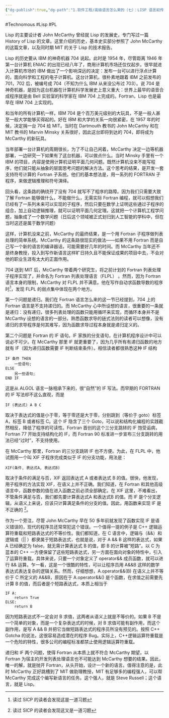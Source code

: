 ```yaml
---
{"dg-publish":true,"dg-path":"1.软件工程/高级语言怎么来的（七）：LISP 语言前传.md","permalink":"/1.软件工程/高级语言怎么来的（七）：LISP 语言前传/","created":"2023-10-09T09:54:33.000+08:00","updated":"2024-08-31T22:06:53.179+08:00"}
---
```


#Technomous #Lisp #PL 

Lisp 的主要设计者 John McCarthy 曾经就 Lisp 的发展史，专门写过一篇 History of Lisp 的文章。这里介绍的历史，基本史实部分参照了 John McCarthy 的这篇文章，以及同时期 MIT 的关于 Lisp 的技术报告。

Lisp 的历史要从 IBM 的神奇机器 704 说起。此时是 1954 年，尽管距离 1946 年第一台计算机 ENIAC 的出现已经八年了，商用计算机市场还仅仅起步。很早就进入计算机市场的 IBM 做出了一个影响深远的决定：发布一台可以进行浮点计算的，面向科学和工程的电子计算机。这台计算机，很朴素地跟着 IBM 之前发布的 701，702 后，被编号成 704（不知为什么 IBM 从来没公布过 703）。说 704 是神奇机器，是因为这台机器在计算机科学发展史上意义重大：世界上最早的语音合成程序就是由 Bell 实验室的科学家在 IBM 704 上完成的。Fortran，Lisp 也是最早在 IBM 704 上实现的。

和当年的所有计算机一样，IBM 704 是个百万美元级别的大玩具，不是一般人甚至一般大学能够买得起的。好在 IBM 和大学的关系一向很紧密，在 1957 年的时候，决定捐一台 704 给 MIT。当时在 Dartmouth 教书的 John McCarthy 和在 MIT 教书的 Marvin Minsky 关系很好，因此这台即将到达的 704，即将成为 McCarthy 的新玩具。

当年部署一台计算机的周期很长，为了不让自己闲着，McCarthy 决定一边等机器部署，一边研究一下如果有了这台机器，可以做点什么。当时 Minsky 手里有一个 IBM 的项目，内容是使用计算机证明平面几何问题。既然计算机没来不能写程序，他们就只能从抽象的层面思考问题的解决方法。这个思考的结果，是开发一套支持符号计算的 Fortran 子系统。他们的基本想法是，用一系列的 FORTRAN 子程序，来做逻辑推理和符号演绎。

回头看，这条路的确绕开了没有 704 就写不了程序的路障。因为我们只需要大致了解 Fortran 能够做什么，不能做什么，无需实际 Fortran 编程，就可以假想我们已经有了一系列未来可以实现的子程序，然后只要在数学上证明这些通过子程序的组合，加上自动逻辑推理，就可以证明平面几何定理。这就把一个计算机工程学问题，抽象成了一个数学问题（日后这个领域被正式划归到人工智能的学科中，但在当时这还是属于数学问题）

这样，计算机没来之前，McCarthy 的最终结果，是一个用 Fortran 子程序做列表处理的简单系统。McCarthy 的这条路很现实的做法——如果不用 Fortran 而是自己写一个新的语言的编译器话，可能需要好几年的时间。而 McCarthy 当年还不是终身教授，投入到写作新语言这样旷日持久且不能保证成果的项目中去，不会对他的职业生涯有太大的正面作用。

704 送到 MIT 后，McCarthy 带着两个研究生，将之前计划的 Fortran 列表处理子程序实现了，并命名为 Fortran 列表处理语言（FLPL） 。然而，因为 Fortran 语言本身的限制，McCarthy 对 FLPL 并不满意。他在写作自动求函数导数的程序时[^1]，发现 FLPL 的弱点集中体现在两个地方。

第一个问题是递归。我们在 Fortran 语言怎么来的这一节已经提到，704 上的 Fortran 语言是不支持递归的。而 McCarthy 心中所设想的语言，很重要的一条就是递归：没有递归，很多列表处理的函数只能用循环来实现，而循环本身并不是 McCarthy 设想的语言的一部分。熟悉函数求导的链式法则的读者可以想像，没有递归的求导程序是何其难写，因为函数求导过程本身就是递归定义的。

第二个问题是 Fortran 的 IF 语句。IF 家族的分支语句，在计算机程序设计中可以说必不可少。在 McCarthy 那里 IF 就更重要了，因为几乎所有有递归函数的地方就有 IF（因为递归函数需要 IF 判断结束条件）。相信读者都很熟悉这种 IF 结构

```
IF 条件 THEN
    一些语句;
ELSE
    另一些语句;
END IF
```

这是从 ALGOL 语言一脉相承下来的，很“自然”的 IF 写法。而早期的 FORTRAN 的 IF 写法却不这么直观，而是

```
IF (表达式) A B C
```

取决于表达式的值是小于零，等于零还是大于零，分别跳到（等价于 goto）标签 A，标签 B 或者标签 C。这个 IF 隐含了三个 Goto，可以说和结构化编程的实践截然相反，降低了程序的可读性。Fortran 首创的这个三分支跳转的 IF 饱受诟病，Fortran 77 开始支持结构化的 IF，而 Fortran 90 标准进一步宣布三分支跳转的用法已经“过时”，不支持使用。

在 McCarthy 那里，Fortran 的三分支跳转 IF 也不方便。为此，在 FLPL 中，他试图用一个叫 XIF 子程序完成类似于 IF 的分支功能，用法是：

```
XIF(条件, 表达式A, 表达式B)
```

取决于条件的满足与否，XIF 返回表达式 A 或者表达式 B 的值。很快，他发现，用子程序的方法实现 XIF，在语义上并不正确。我们知道，在 Fortran 和其他高级语言中，函数参数的值在进入函数之前必须全部确定。在 XIF 这里，不难看出，不管条件满足与否，我们都先要计算表达式A 和表达式B 的值。而 IF 是个分支逻辑，从语义上来说，应该只计算满足条件的分支的值。因此，用函数来实现 IF 是不正确的 [^2]。

作为一个旁注，尽管 John McCarthy 早在 50 多年前就发现了函数实现 IF 是语义错误的，现代的程序员还常常犯这个错误。一个值得一提的例子是 C++ 逻辑运算符重载和短路表达式的不等价性。我们都知道，在 C 语言中，逻辑与（&&）和逻辑或（|| ）都隶属于短路表达式，也就是说，对于 A && B 这样的表达式，如果 A 已经确定为 false，就无需计算表达式 B 的值，即 B 的计算被”短路”。以 C 为蓝本的 C++ 一方便保留了这些短路表达式，另一方面在面向对象的特性中，引入了运算符重载。具体来说，只要一个对象定义了 operator&& 成员函数，就可以进行 && 运算。乍一看，这是一个很酷的特性，可以让程序员用 A&&B 这样的数学表达式表达复杂的逻辑关系。然而，仔细想想，A.operator&&(B) 在语义上并不等价于 C 所定义的 A&&B，原因在于 A.operator&&() 是个函数，在求值之前需要先计算 B 的值，而后者是个短路表达式，本质上相当于

```
IF A:
	return True
ELSE:
	return B
```

因为短路表达式不一定会对 B 求值，这两者从语义上就是不等价的。如果 B 不是一个简单的对象，而是一个复杂表达式的时候，对 B 求值可能有副作用，而这个副作用，是写 A && B 并把它当做短路表达式的程序员所没有预见的。按照 C++ Gotcha 的说法，这很容易造成潜在的程序 Bug。实际上，C++逻辑运算符重载是一个危险的特性，很多公司的编程标准都禁止使用逻辑运算符重载。

递归和 IF 两个问题，使得 Fortran 从本质上就不符合 McCarthy 期望，以 Fortran 为宿主的开发列表处理语言也不可能达到 McCarthy 想要的结果。因此，唯一的解，就是抛开 Fortran，从头开始，设计一个新的语言。值得注意的是，此时 McCarthy 正好跳槽到了 MIT 做助理教授，MIT 有足够多的编程强人，可以帮 McCarthy 完成这个编写新语言的任务。这个强人，就是 Steve Russell；这个语言，就是 Lisp。

[^1]: 读过 SICP 的读者会发现这是一道习题
[^2]: 读过 SICP 的读者会发现这又是一道习题